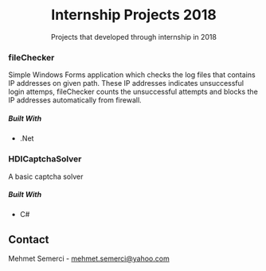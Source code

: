 <a id="readme-top"></a>
<br />

<div align="center">

<h1>Internship Projects 2018</h3>

  <p>
    Projects that developed through internship in 2018
  </p>
</div>

### fileChecker

Simple Windows Forms application which checks the log files that contains IP addresses on given path. These IP addresses indicates unsuccessful login attemps, fileChecker counts the unsuccessful attempts and blocks the IP addresses automatically from firewall.

##### Built With

- .Net

### HDICaptchaSolver

A basic captcha solver

##### Built With

- C#

<!-- CONTACT -->

## Contact

Mehmet Semerci - mehmet.semerci@yahoo.com
